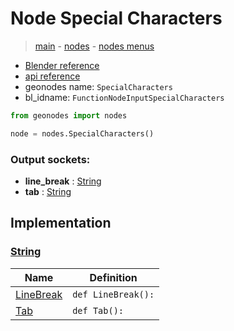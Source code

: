# Node Special Characters

> [main](../structure.md) - [nodes](nodes.md) - [nodes menus](nodes_menus.md)

- [Blender reference](https://docs.blender.org/manual/en/latest/modeling/geometry_nodes/text/special_characters.html)
- [api reference](https://docs.blender.org/api/current/bpy.types.FunctionNodeInputSpecialCharacters.html)
- geonodes name: `SpecialCharacters`
- bl_idname: `FunctionNodeInputSpecialCharacters`

```python
from geonodes import nodes

node = nodes.SpecialCharacters()
```

### Output sockets:

- **line_break** : [String](String.md)
- **tab** : [String](String.md)

## Implementation

### [String](String.md)

| Name | Definition |
|------|------------|
 | [LineBreak](String.md#LineBreak-staticmethod) | `def LineBreak():` |
 | [Tab](String.md#Tab-staticmethod) | `def Tab():` |

